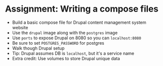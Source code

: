 # Assignment: Writing a compose files

* Build a basic compose file for Drupal content management system website
* Use the `drupal` image along with the `postgres` image
* Use `ports` to expose Drupal on 8080 so you can `localhost:8080`
* Be sure to set `POSTGRES_PASSWORD` for postgres
* Walk though Drupal setup
* Tip: Drupal assumes DB is `localhost`, but it's a service name
* Extra credit: Use volumes to store Drupal unique data